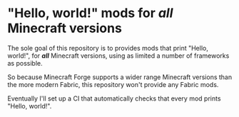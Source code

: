 # "Hello, world!" mods for ***all*** Minecraft versions

The sole goal of this repository is to provides mods that print "Hello, world!", for ***all*** Minecraft versions, using as limited a number of frameworks as possible.

So because Minecraft Forge supports a wider range Minecraft versions than the more modern Fabric, this repository won't provide any Fabric mods.

Eventually I'll set up a CI that automatically checks that every mod prints "Hello, world!".
